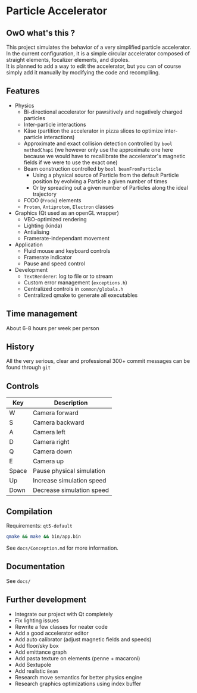 # Particle Accelerator

## OwO what's this ?

This project simulates the behavior of a very simplified particle accelerator.\
In the current configuration, it is a simple circular accelerator composed of straight elements, focalizer elements, and dipoles.\
It is planned to add a way to edit the accelerator, but you can of course simply add it manually by modifying the code and recompiling.

## Features

- Physics
	- Bi-directional accelerator for pawsitively and negatively charged particles
	- Inter-particle interactions
	- Käse (partition the accelerator in pizza slices to optimize inter-particle interactions)
	- Approximate and exact collision detection controlled by `bool methodChapi` (we however only use the approximate one here because we would have to recallibrate the accelerator's magnetic fields if we were to use the exact one)
	- Beam construction controlled by `bool beamFromParticle`
		- Using a physical source of Particle from the default Particle position by evolving a Particle a given number of times
		- Or by spreading out a given number of Particles along the ideal trajectory
	- FODO (`Frodo`) elements
	- `Proton`, `Antiproton`, `Electron` classes
- Graphics (Qt used as an openGL wrapper)
	- VBO-optimized rendering
	- Lighting (kinda)
	- Antialising
	- Framerate-independant movement
- Application
	- Fluid mouse and keyboard controls
	- Framerate indicator
	- Pause and speed control
- Development
	- `TextRenderer`: log to file or to stream
	- Custom error management (`exceptions.h`)
	- Centralized controls in `common/globals.h`
	- Centralized qmake to generate all executables

## Time management

About 6-8 hours per week per person

## History

All the very serious, clear and professional 300+ commit messages can be found through `git`

## Controls

| Key | Description |
| --- | --- |
| W | Camera forward |
| S | Camera backward |
| A | Camera left |
| D | Camera right |
| Q | Camera down |
| E | Camera up |
| Space | Pause physical simulation |
| Up | Increase simulation speed |
| Down | Decrease simulation speed |

## Compilation

Requirements: `qt5-default`

```sh
qmake && make && bin/app.bin
```

See `docs/Conception.md` for more information.

## Documentation

See `docs/`

## Further development

- Integrate our project with Qt completely
- Fix lighting issues
- Rewrite a few classes for neater code
- Add a good accelerator editor
- Add auto calibrator (adjust magnetic fields and speeds)
- Add floor/sky box
- Add emittance graph
- Add pasta texture on elements (penne + macaroni)
- Add Sextupole
- Add realistic `Beam`
- Research move semantics for better physics engine
- Research graphics optimizations using index buffer

